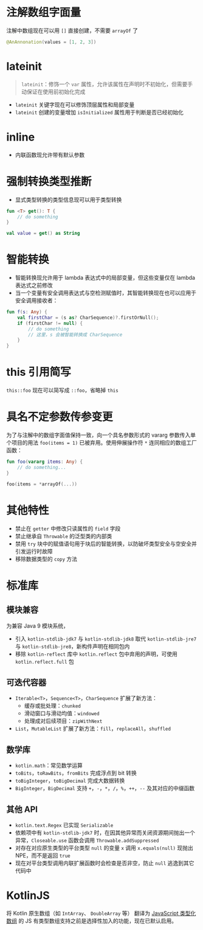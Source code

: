 
# 注解数组字面量

注解中数组现在可以用 `[]` 直接创建，不需要 `arrayOf` 了

```kotlin
@AnAnnonation(values = [1, 2, 3])
```

# lateinit

> `lateinit`：修饰一个 `var` 属性，允许该属性在声明时不初始化，但需要手动保证在使用前初始化完成

- `lateinit` 关键字现在可以修饰顶层属性和局部变量
- `lateinit` 创建的变量增加 `isInitialized` 属性用于判断是否已经初始化

# inline

- 内联函数现允许带有默认参数

# 强制转换类型推断

- 显式类型转换的类型信息现可以用于类型转换

```kotlin
fun <T> get(): T {  
    // do something  
}

val value = get() as String
```

# 智能转换

- 智能转换现允许用于 lambda 表达式中的局部变量，但这些变量仅在 lambda 表达式之前修改
- 当一个变量有安全调用表达式与空检测赋值时，其智能转换现在也可以应用于安全调用接收者：

```kotlin
fun f(s: Any) {
    val firstChar = (s as? CharSequence)?.firstOrNull();
    if (firstChar != null) {
        // do something
        // 这里，s 会被智能转换成 CharSequence
    }
}
```

# this 引用简写

`this::foo` 现在可以简写成 `::foo`，省略掉 `this`

# 具名不定参数传参变更

为了与注解中的数组字面值保持一致，向一个具名参数形式的 vararg 参数传入单个项目的用法 `foo(items = 1)` 已被弃用。使用伸展操作符 `*` 连同相应的数组工厂函数：

```kotlin
fun foo(vararg items: Any) {
    // do something...
}

foo(items = *arrayOf(...))
```

# 其他特性

- 禁止在 `getter` 中修改只读属性的 `field` 字段
- 禁止继承自 `Throwable` 的泛型类的内部类
- 禁用 `try` 块中的赋值语句用于块后的智能转换，以防破坏类型安全与空安全并引发运行时故障
- 移除数据类型的 `copy` 方法

# 标准库

## 模块兼容

为兼容 Java 9 模块系统，
- 引入 `kotlin-stdlib-jdk7`  与 `kotlin-stdlib-jdk8` 取代 `kotlin-stdlib-jre7` 与 `kotlin-stdlib-jre8`，新构件声明在相同包内
- 移除 `kotlin-reflect` 库中 `kotlin.reflect` 包中弃用的声明，可使用 `kotlin.reflect.full` 包

## 可迭代容器

- `Iterable<T>`，`Sequence<T>`，`CharSequence` 扩展了新方法：
	- 缓存或批处理：`chunked`
	- 滑动窗口与滑动均值：`windowed`
	- 处理成对后续项目：`zipWithNext`
- `List`，`MutableList` 扩展了新方法：`fill`，`replaceAll`，`shuffled`

## 数学库

- `kotlin.math`：常见数学运算
- `toBits`，`toRawBits`，`fromBits` 完成浮点到 bit 转换
- `toBigInteger`，`toBigDecimal` 完成大数据转换
- `BigInteger`，`BigDecimal` 支持 `+`，`-`，`*`，`/`，`%`，`++`，`--` 及其对应的中缀函数

## 其他 API

- `kotlin.text.Regex` 已实现 `Serializable`
- 依赖项中有 `kotlin-stdlib-jdk7` 时，在因其他异常而关闭资源期间抛出一个异常，`Closeable.use` 函数会调用 `Throwable.addSuppressed` 
- 对存在对应原生类型的平台类型 `null` 的变量 `x` 调用 `x.equals(null)` 现抛出 NPE，而不是返回 `true`
- 现在对平台类型调用内联扩展函数时会检查是否非空，防止 `null` 逃逸到其它代码中

# KotlinJS

将 Kotlin 原生数组（如 `IntArray`、 `DoubleArray` 等） 翻译为 [JavaScript 类型化数组](https://developer.mozilla.org/zh-CN/docs/Web/JavaScript/Typed_arrays) 的 JS 有类型数组支持之前是选择性加入的功能，现在已默认启用。
